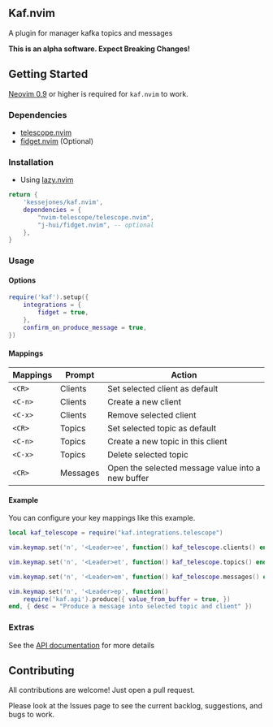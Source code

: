 ## Kaf.nvim

A plugin for manager kafka topics and messages

**This is an alpha software. Expect Breaking Changes!**

## Getting Started

[Neovim 0.9](https://github.com/neovim/neovim/releases/tag/v0.9.5) or higher is required for `kaf.nvim` to work.

### Dependencies

- [telescope.nvim](https://github.com/nvim-telescope/telescope.nvim)
- [fidget.nvim](https://github.com/j-hui/fidget.nvim) (Optional)

### Installation

- Using [lazy.nvim](https://github.com/folke/lazy.nvim)

```lua
return {
    'kessejones/kaf.nvim',
    dependencies = {
        "nvim-telescope/telescope.nvim",
        "j-hui/fidget.nvim", -- optional
    },
}

```

### Usage

#### Options

```lua
require('kaf').setup({
    integrations = {
        fidget = true,
    },
    confirm_on_produce_message = true,
})
```

#### Mappings

| Mappings | Prompt   | Action                                            |
| -------- | -------- | ------------------------------------------------- |
| `<CR>`   | Clients  | Set selected client as default                    |
| `<C-n>`  | Clients  | Create a new client                               |
| `<C-x>`  | Clients  | Remove selected client                            |
| `<CR>`   | Topics   | Set selected topic as default                     |
| `<C-n>`  | Topics   | Create a new topic in this client                 |
| `<C-x>`  | Topics   | Delete selected topic                             |
| `<CR>`   | Messages | Open the selected message value into a new buffer |

#### Example

You can configure your key mappings like this example.

```lua
local kaf_telescope = require("kaf.integrations.telescope")

vim.keymap.set('n', '<Leader>ee', function() kaf_telescope.clients() end, { desc = "List clients entries" })

vim.keymap.set('n', '<Leader>et', function() kaf_telescope.topics() end, { desc = "List topics from selected client" })

vim.keymap.set('n', '<Leader>em', function() kaf_telescope.messages() end, { desc = "List messages from seleted topic and client" })

vim.keymap.set('n', '<Leader>ep', function()
    require('kaf.api').produce({ value_from_buffer = true, })
end, { desc = "Produce a message into selected topic and client" })

```

### Extras

See the [API documentation](./doc/api.md) for more details

## Contributing

All contributions are welcome! Just open a pull request.

Please look at the Issues page to see the current backlog, suggestions, and bugs to work.

